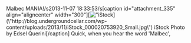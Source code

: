 Malbec MANIA!/s2013-11-07 18:33:53/s[caption id=\"attachment_335\" align=\"aligncenter\" width=\"300\"][![\"iStock](\"http://blog.undergroundcellar.com/wp-content/uploads/2013/11/iStock_000020753920_Small-300x205.jpg\")](\"http://blog.undergroundcellar.com/wp-content/uploads/2013/11/iStock_000020753920_Small.jpg\") iStock Photo by Edsel Querini[/caption] Quick, when you hear the word \'Malbec\',